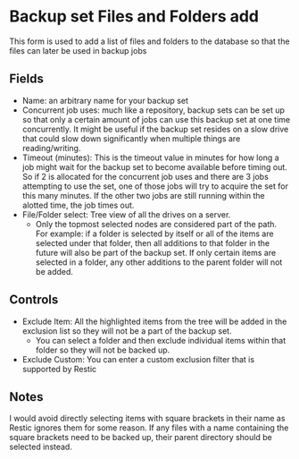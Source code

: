 # Backup set Files and Folders add

This form is used to add a list of files and folders to the database so that the files can later be used in backup jobs

## Fields

* Name: an arbitrary name for your backup set
* Concurrent job uses: much like a repository, backup sets can be set up so that only a certain amount of jobs can use this backup set at one time concurrently. It might be useful if the backup set resides on a slow drive that could slow down significantly when multiple things are reading/writing.
* Timeout (minutes): This is the timeout value in minutes for how long a job might wait for the backup set to become available before timing out. So if 2 is allocated for the concurrent job uses and there are 3 jobs attempting to use the set, one of those jobs will try to acquire the set for this many minutes. If the other two jobs are still running within the alotted time, the job times out.
* File/Folder select: Tree view of all the drives on a server. 
  * Only the topmost selected nodes are considered part of the path. For example: if a folder is selected by itself or all of the items are selected under that folder, then all additions to that folder in the future will also be part of the backup set. If only certain items are selected in a folder, any other additions to the parent folder will not be added.

## Controls

* Exclude Item: All the highlighted items from the tree will be added in the exclusion list so they will not be a part of the backup set.
  * You can select a folder and then exclude individual items within that folder so they will not be backed up.
* Exclude Custom: You can enter a custom exclusion filter that is supported by Restic

## Notes

I would avoid directly selecting items with square brackets in their name as Restic ignores them for some reason. If any files with a name containing the square brackets need to be backed up, their parent directory should be selected instead.
